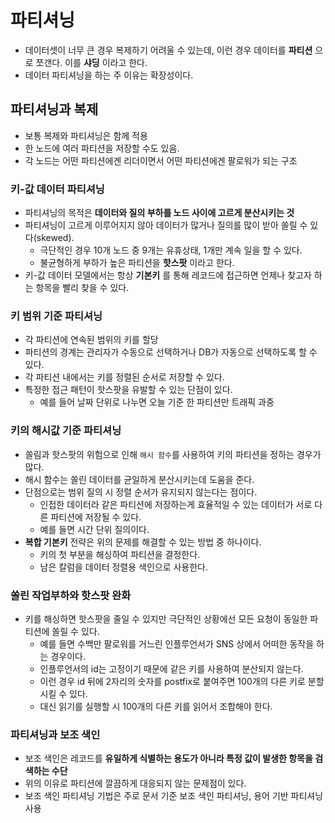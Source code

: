# 파티셔닝

- 데이터셋이 너무 큰 경우 복제하기 어려울 수 있는데, 이런 경우 데이터를 **파티션** 으로 쪼갠다. 이를 **샤딩** 이라고 한다.
- 데이터 파티셔닝을 하는 주 이유는 확장성이다.

## 파티셔닝과 복제

- 보통 복제와 파티셔닝은 함께 적용
- 한 노드에 여러 파티션을 저장할 수도 있음.
- 각 노드는 어떤 파티션에겐 리더이면서 어떤 파티션에겐 팔로워가 되는 구조

### 키-값 데이터 파티셔닝

- 파티셔닝의 목적은 **데이터와 질의 부하를 노드 사이에 고르게 분산시키는 것**
- 파티셔닝이 고르게 이루어지지 않아 데이터가 많거나 질의를 많이 받아 쏠릴 수 있다(skewed).
    - 극단적인 경우 10개 노드 중 9개는 유휴상태, 1개만 계속 일을 할 수 있다.
    - 불균형하게 부하가 높은 파티션을 **핫스팟** 이라고 한다.
- 키-값 데이터 모델에서는 항상 **기본키** 를 통해 레코드에 접근하면 언제나 찾고자 하는 항목을 빨리 찾을 수 있다.

### 키 범위 기준 파티셔닝

- 각 파티션에 연속된 범위의 키를 할당
- 파티션의 경계는 관리자가 수동으로 선택하거나 DB가 자동으로 선택하도록 할 수 있다.
- 각 파티션 내에서는 키를 정렬된 순서로 저장할 수 있다.
- 특정한 접근 패턴이 핫스팟을 유발할 수 있는 단점이 있다.
    - 예를 들어 날짜 단위로 나누면 오늘 기준 한 파티션만 트래픽 과중

### 키의 해시값 기준 파티셔닝

- 쏠림과 핫스팟의 위험으로 인해 `해시 함수`를 사용하여 키의 파티션을 정하는 경우가 많다.
- 해시 함수는 쏠린 데이터를 균일하게 분산시키는데 도움을 준다.
- 단점으로는 범위 질의 시 정렬 순서가 유지되지 않는다는 점이다.
    - 인접한 데이터라 같은 파티션에 저장하는게 효율적일 수 있는 데이터가 서로 다른 파티션에 저장될 수 있다.
    - 예를 들면 시간 단위 질의이다.
- **복합 기본키** 전략은 위의 문제를 해결할 수 있는 방법 중 하나이다.
    - 키의 첫 부분을 해싱하여 파티션을 결정한다.
    - 남은 칼럼을 데이터 정렬용 색인으로 사용한다.

### 쏠린 작업부하와 핫스팟 완화

- 키를 해싱하면 핫스팟을 줄일 수 있지만 극단적인 상황에선 모든 요청이 동일한 파티션에 쏠릴 수 있다.
    - 예를 들면 수백만 팔로워를 거느린 인플루언서가 SNS 상에서 어떠한 동작을 하는 경우이다.
    - 인플루언서의 id는 고정이기 때문에 같은 키를 사용하여 분산되지 않는다.
    - 이런 경우 id 뒤에 2자리의 숫자를 postfix로 붙여주면 100개의 다른 키로 분할시킬 수 있다.
    - 대신 읽기를 실행할 시 100개의 다른 키를 읽어서 조합해야 한다.

### 파티셔닝과 보조 색인

- 보조 색인은 레코드를 **유일하게 식별하는 용도가 아니라 특정 값이 발생한 항목을 검색하는 수단**
- 위의 이유로 파티션에 깔끔하게 대응되지 않는 문제점이 있다.
- 보조 색인 파티셔닝 기법은 주로 문서 기준 보조 색인 파티셔닝, 용어 기반 파티셔닝 사용
